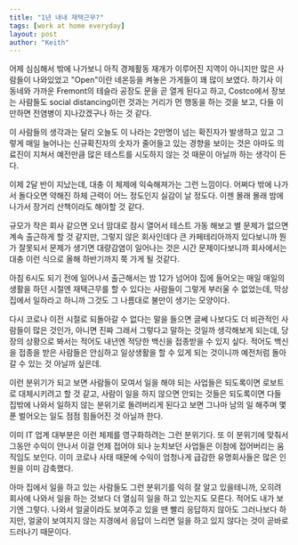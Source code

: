 ```yaml
---
title: "1년 내내 재택근무?"
tags: [work at home everyday]
layout: post
author: "Keith"
---
```


어제 심심해서 밖에 나가보니 아직 경제활동 재개가 이루어진 지역이 아니지만 많은 사람들이 나와있었고 "Open"이란 네온등을 켜놓은 가게들이 꽤 많이 보였다. 하기사 이 동네와 가까운 Fremont의 테슬라 공장도 문을 곧 열게 된다고 하고, Costco에서 장보는 사람들도 social distancing이런 것과는 거리가 먼 행동을 하는 것을 보고, 다들 이만하면 전염병이 지나갔겠구나 하는 것 같다.

이 사람들의 생각과는 달리 오늘도 이 나라는 2만명이 넘는 확진자가 발생하고 있고 그렇게 매일 늘어나는 신규확진자의 숫자가 줄어들고 있는 경향을 보이는 것은 아마도 의료진이 지쳐서 예전만큼 많은 테스트를 시도하지 않는 것 때문이 아닐까 하는 생각이 든다.

이제 2달 반이 지났는데, 대충 이 체제에 익숙해져가는 그런 느낌이다. 어쩌다 밖에 나가서 돌다오면 약해진 하체 근력이 어느 정도인지 실감이 날 정도다. 이젠 몰래 몰래 밤에 나가서 장거리 산책이라도 해야할 것 같다.

규모가 작은 회사 같으면 오너 맘대로 잠시 열어서 테스트 가동 해보고 별 문제가 없으면 계속 출근하게 할 것 같지만, 그렇지 않은 회사인데다 큰 카페테리아까지 있다보니까 뭔가 잘못되서 문제가 생기면 대량감염이 일어나는 것은 시간 문제이다보니까 회사에서는 대충 이런 식으로 올해 하반기까지 쭉 가게 될 것같다. 

아침 6시도 되기 전에 일어나서 출근해서는 밤 12가 넘어야 집에 들어오는 매일 매일의 생활을 하던 시절엔 재택근무를 할 수 있다는 사람들이 그렇게 부러울 수 없었는데, 막상 집에서 일하라고 하니까 그것도 그 나름대로 불만이 생기는 모양이다. 

다시 코로나 이전 시절로 되돌아갈 수 없다는 말을 들으면 글쎄 나보다도 더 비관적인 사람들이 많은 것인가, 아니면 진짜 그래서 그렇다고 말하는 것일까 생각해보게 되는데, 당장의 상황으로 봐서는 적어도 내년엔 적당한 백신을 접종받을 수 있지 싶다. 적어도 백신을 접종을 받은 사람들은 안심하고 일상생활을 할 수 있게 되는 것이니까 예전처럼 돌아갈 수 있는 것 아닐까 싶은데.

이런 분위기가 되고 보면 사람들이 모여서 일을 해야 되는 사업들은 되도록이면 로보트로 대체시키려고 할 것 같고, 사람이 일을 하지 않으면 안되는 것들은 되도록이면 다들 집밖에 나와서 일하지 않는 분위기로 돌려버리게 된다고 보면 그나마 남의 일 해주며 몇 푼 벌어오는 일도 점점 힘들어진 것 아닐까 한다. 

이미 IT 업계 대부분은 이런 체제를 영구화하려는 그런 분위기다. 또 이 분위기에 맞춰서 그동안 수익이 안나서 이걸 언제 접어야 되나 눈치보던 사업들은 이참에 접어버리는 움직임도 보인다. 이미 코로나 사태 때문에 수익이 엄청나게 급감한 유명회사들은 많은 인원을 이미 감축했다. 

아마 집에서 일을 하고 있는 사람들도 그런 분위기를 익히 잘 알고 있을테니까, 오히려 회사에 나와서 일을 하는 것보다 더 열심히 일을 하고 있는지도 모른다. 적어도 내가 보기엔 그렇다. 나와서 얼굴이라도 보여주고 있을 땐 빨리 응답하지 않아도 그러나보다 하지만, 얼굴이 보여지지 않는 지경에서 응답이 느리면 일을 하고 있지 않다는 것이 곧바로 드러나기 때문이다. 
